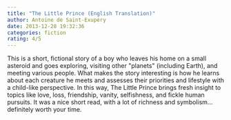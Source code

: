 ```yaml
---
title: "The Little Prince (English Translation)"
author: Antoine de Saint-Exupéry
date: 2013-12-28 19:32:36
categories: fiction
rating: 4/5
---
```


This is a short, fictional story of a boy who leaves his home on a small asteroid and goes exploring, visiting other "planets" (including Earth), and meeting various people. What makes the story interesting is how he learns about each creature he meets and assesses their priorities and lifestyle with a child-like perspective. In this way, The Little Prince brings fresh insight to topics like love, loss, friendship, vanity, selfishness, and fickle human pursuits. It was a nice short read, with a lot of richness and symbolism... definitely worth your time.

